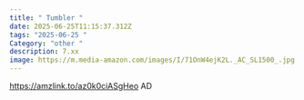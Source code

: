 ```yaml
---
title: " Tumbler "
date: 2025-06-25T11:15:37.312Z
tags: "2025-06-25 "
Category: "other "
description: 7.xx
image: https://m.media-amazon.com/images/I/71OnW4ejK2L._AC_SL1500_.jpg
---
```

https://amzlink.to/az0k0ciASgHeo  AD